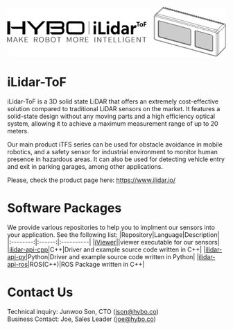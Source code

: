 ![ilidar-tof-itfs.png](https://github.com/ilidar-tof/.github/blob/main/profile/ilidar-tof-itfs.png)

# iLidar-ToF
iLidar-ToF is a 3D solid state LiDAR that offers an extremely cost-effective solution compared to traditional LiDAR sensors on the market. It features a solid-state design without any moving parts and a high efficiency optical system, allowing it to achieve a maximum measurement range of up to 20 meters.

Our main product iTFS series can be used for obstacle avoidance in mobile robotics, and a safety sensor for industrial environment to monitor human presence in hazardous areas. It can also be used for detecting vehicle entry and exit in parking garages, among other applications.

Please, check the product page here: https://www.ilidar.io/

# Software Packages
We provide various repositories to help you to implment our sensors into your application. See the following list:
|Repository|Language|Description|
|:--------:|:------:|:----------|
|[iViewer]||viewer executable for our sensors|
|[ilidar-api-cpp]|C++|Driver and example source code written in C++|
|[ilidar-api-py]|Python|Driver and example source code written in Python|
|[ilidar-api-ros]|ROS(C++)|ROS Package written in C++|

# Contact Us
Technical inquiry: Junwoo Son, CTO (json@hybo.co)  
Business Contact: Joe, Sales Leader (joe@hybo.co)

[iViewer]: https://github.com/ilidar-tof/iviewer/releases
[ilidar-api-cpp]: https://github.com/ilidar-tof/ilidar-api-cpp
[ilidar-api-py]: https://github.com/ilidar-tof/ilidar-api-py
[ilidar-api-ros]: https://github.com/ilidar-tof/ilidar-api-ros
